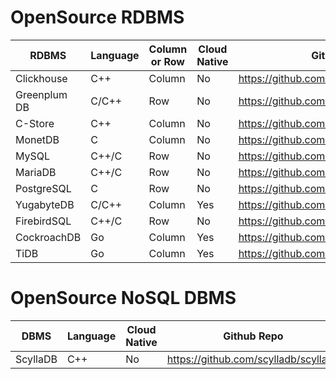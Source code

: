 # OpenSource RDBMS

|         RDBMS        |       Language       |      Column or Row   |     Cloud Native     |                 Github Repo              |                    Affliated Organization                    |
| -------------------- | -------------------- | -------------------- | -------------------- | ---------------------------------------- | ------------------------------------------------------------ |
|     Clickhouse       |         C++          |        Column        |         No           | https://github.com/ClickHouse/ClickHouse | https://www.clickhouse.com                                   |
|    Greenplum DB      |        C/C++         |         Row          |         No           | https://github.com/greenplum-db/gpdb     | https://docs.vmware.com/en/VMware-Greenplum/index.html       |
|      C-Store         |         C++          |        Column        |         No           | https://github.com/eyalroz/c-store       | https://www.vertica.com/                                     |
|     MonetDB          |          C           |        Column        |         No           | https://github.com/MonetDB/MonetDB       | https://www.monetdbsolutions.com/                            |
|       MySQL          |        C++/C         |         Row          |         No           | https://github.com/mysql/mysql-server    | https://dev.mysql.com/                                       |
|      MariaDB         |        C++/C         |         Row          |         No           | https://github.com/MariaDB/server        | https://mariadb.com/                                         |
|     PostgreSQL       |          C           |         Row          |         No           | https://github.com/postgres/postgres     | https://www.postgresql.org/                                  |
|     YugabyteDB       |        C/C++         |        Column        |        Yes           | https://github.com/yugabyte/yugabyte-db  | https://www.yugabyte.com/                                    |
|    FirebirdSQL       |        C++/C         |         Row          |         No           | https://github.com/FirebirdSQL/firebird  | https://firebirdsql.org/                                     |
|    CockroachDB       |         Go           |        Column        |        Yes           | https://github.com/cockroachdb/cockroach | https://www.cockroachlabs.com/product/                       |
|        TiDB          |         Go           |        Column        |        Yes           | https://github.com/pingcap/tidb          | https://www.pingcap.com/                                     |


# OpenSource NoSQL DBMS

|         DBMS         |       Language       |     Cloud Native     |                 Github Repo              |                    Affliated Organization                    |
| -------------------- | -------------------- | -------------------- | ---------------------------------------- | ------------------------------------------------------------ |
|       ScyllaDB       |         C++          |         No           | https://github.com/scylladb/scylladb     | https://www.scylladb.com                                     |
